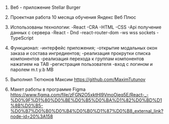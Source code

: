 1. Веб - приложение Stellar Burger

2. Проектная работа 10 месяца обучения Яндекс Веб Плюс

3. Использованы технологии:
-React
-CRA
-HTML
-CSS
-Api получение данных с сервера
-React - Dnd
-react-router-dom
-ws wss sockets
-TypeScript

4. Функционал:
-интерфейс приложения;
-открытие модальных окон заказа и состава ингредиентов;
-реализация прокрутки списка компонентов
-реализация перехода к группам компонентов нажатием на TAB
-регистрация пользователя
-вход с логином и паролем m.t y.b MB

5. Выполнил Тютюнов Максим https://github.com/MaximTutunov

6. Макет работы в программе Figma https://www.figma.com/file/zFGN2O5xktHl9VmoOieq5E/React-_-%D0%9F%D1%80%D0%BE%D0%B5%D0%BA%D1%82%D0%BD%D1%8B%D0%B5-%D0%B7%D0%B0%D0%B4%D0%B0%D1%87%D0%B8_external_link?node-id=20%3A158